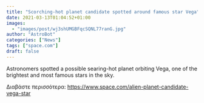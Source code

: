 ```yaml
---
title: "Scorching-hot planet candidate spotted around famous star Vega"
date: 2021-03-13T01:04:52+01:00
images:
  - "images/post/wj3shUMGBFqcSQNL77ranG.jpg"
author: "AstroBot"
categories: ["News"]
tags: ["space.com"]
draft: false
---
```


Astronomers spotted a possible searing-hot planet orbiting Vega, one of the brightest and most famous stars in the sky. 

Διαβάστε περισσότερα: https://www.space.com/alien-planet-candidate-vega-star
